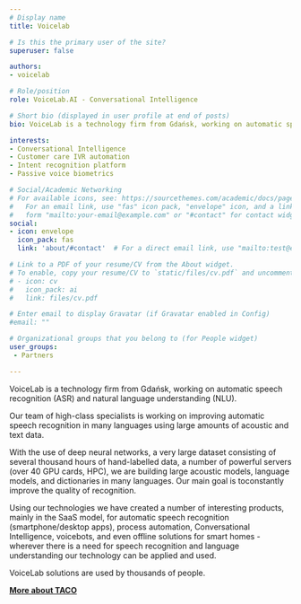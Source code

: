```yaml
---
# Display name
title: Voicelab

# Is this the primary user of the site?
superuser: false

authors:
- voicelab

# Role/position
role: VoiceLab.AI - Conversational Intelligence

# Short bio (displayed in user profile at end of posts)
bio: VoiceLab is a technology firm from Gdańsk, working on automatic speech recognition (ASR) and natural language understanding (NLU).

interests:
- Conversational Intelligence
- Customer care IVR automation
- Intent recognition platform
- Passive voice biometrics

# Social/Academic Networking
# For available icons, see: https://sourcethemes.com/academic/docs/page-builder/#icons
#   For an email link, use "fas" icon pack, "envelope" icon, and a link in the
#   form "mailto:your-email@example.com" or "#contact" for contact widget.
social:
- icon: envelope
  icon_pack: fas
  link: 'about/#contact'  # For a direct email link, use "mailto:test@example.org".

# Link to a PDF of your resume/CV from the About widget.
# To enable, copy your resume/CV to `static/files/cv.pdf` and uncomment the lines below.
# - icon: cv
#   icon_pack: ai
#   link: files/cv.pdf

# Enter email to display Gravatar (if Gravatar enabled in Config)
#email: ""

# Organizational groups that you belong to (for People widget)
user_groups:
 - Partners

---
```

VoiceLab is a technology firm from Gdańsk, working on automatic speech recognition (ASR) and natural language understanding (NLU).

Our team of high-class specialists is working on improving automatic speech recognition in many languages using large amounts of acoustic and text data.

With the use of deep neural networks, a very large dataset consisting of several thousand hours of hand-labelled data, a number of powerful servers (over 40 GPU cards, HPC), we are building large acoustic models, language models, and dictionaries in many languages. Our main goal is to ​​constantly improve the quality of recognition.

Using our technologies we have created a number of interesting products, mainly in the SaaS model, for automatic speech recognition (smartphone/desktop apps), process automation, Conversational Intelligence, voicebots, and even offline solutions for smart homes - wherever there is a need for speech recognition and language understanding our technology can be applied and used.

VoiceLab solutions are used by thousands of people.

[**More about TACO**](https://voicelab.ai/)
